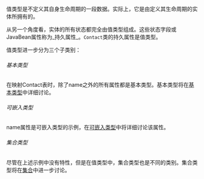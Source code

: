 值类型是不定义其自身生命周期的一段数据。实际上，它是由定义其生命周期的实体所拥有的。

从另一个角度看，实体的所有状态都完全由值类型组成。这些状态字段或JavaBean属性称为_持久属性_。`Contact`类的持久属性是值类型。

值类型进一步分为三个子类别：

###### 基本类型

在映射Contact表时，除了name之外的所有属性都是基本类型。基本类型将在[基本类型](http://docs.jboss.org/hibernate/orm/current/userguide/html_single/Hibernate_User_Guide.html#basic)中详细讨论。

###### 可嵌入类型

name属性是可嵌入类型的示例，在[可嵌入类型](http://docs.jboss.org/hibernate/orm/current/userguide/html_single/Hibernate_User_Guide.html#embeddables)中将详细讨论该属性。

###### 集合类型

尽管在上述示例中没有特性，但是在值类型中，集合类型也是不同的类别。集合类型将在[集合](http://docs.jboss.org/hibernate/orm/current/userguide/html_single/Hibernate_User_Guide.html#collections)中进一步讨论。

